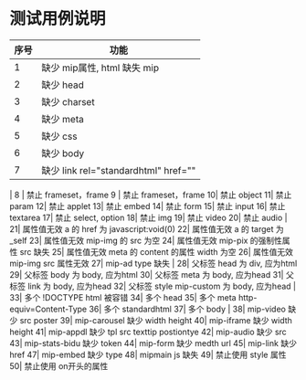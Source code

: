 # 测试用例说明
序号|功能
---|---
1 | 缺少 mip属性, html 缺失 mip
2 | 缺少 head
3 | 缺少 charset
4 | 缺少 meta
5 | 缺少 css
6 | 缺少 body
7 | 缺少 link rel="standardhtml" href=""
  | 
8 | 禁止 frameset，frame
9 | 禁止 frameset，frame
10| 禁止 object
11| 禁止 param
12| 禁止 applet
13| 禁止 embed
14| 禁止 form
15| 禁止 input
16| 禁止 textarea
17| 禁止 select, option
18| 禁止 img
19| 禁止 video
20| 禁止 audio
  | 
21| 属性值无效 a 的 href 为 javascript:void(0)
22| 属性值无效 a 的 target 为 _self
23| 属性值无效 mip-img 的 src 为空
24| 属性值无效 mip-pix 的强制性属性 src 缺失
25| 属性值无效 meta 的 content 的属性 width 为空
26| 属性值无效 mip-img src 属性无效
27| mip-ad  type 缺失
  | 
28| 父标签 head 为 div, 应为html 
29| 父标签 body 为 body, 应为html 
30| 父标签 meta 为 body, 应为head
31| 父标签 link 为 body, 应为head
32| 父标签 style mip-custom 为 body, 应为head
  | 
33| 多个 !DOCTYPE html 被容错
34| 多个 head
35| 多个 meta http-equiv=Content-Type
36| 多个 standardhtml
37| 多个 body
  | 
38| mip-video 缺少 src poster
39| mip-carousel 缺少 width height
40| mip-iframe 缺少 width height
41| mip-appdl 缺少 tpl src texttip postiontye
42| mip-audio 缺少 src
43| mip-stats-bidu 缺少 token
44| mip-form 缺少 medth url
45| mip-link 缺少 href
47| mip-embed 缺少 type
48| mipmain js 缺失
49| 禁止使用 style 属性
50| 禁止使用 on开头的属性

